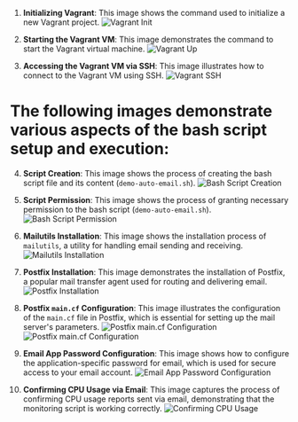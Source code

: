 1. **Initializing Vagrant**:
   This image shows the command used to initialize a new Vagrant project.
   ![Vagrant Init](images/vagrant_init.png)

2. **Starting the Vagrant VM**:
   This image demonstrates the command to start the Vagrant virtual machine.
   ![Vagrant Up](images/vagrant_up.png)

3. **Accessing the Vagrant VM via SSH**:
   This image illustrates how to connect to the Vagrant VM using SSH.
   ![Vagrant SSH](images/vagrant_ssh.png)

# The following images demonstrate various aspects of the bash script setup and execution:

4. **Script Creation**:
   This image shows the process of creating the bash script file and its content (`demo-auto-email.sh`).
   ![Bash Script Creation](images/script.png)

5. **Script Permission**:
   This image shows the process of granting necessary permission to the bash script (`demo-auto-email.sh`).
   ![Bash Script Permission](images/script_permission.png)

6. **Mailutils Installation**:
   This image shows the installation process of `mailutils`, a utility for handling email sending and receiving.
   ![Mailutils Installation](images/install_mailutils.png)

7. **Postfix Installation**:
   This image demonstrates the installation of Postfix, a popular mail transfer agent used for routing and delivering email.
   ![Postfix Installation](images/install_postfix.png)

8. **Postfix `main.cf` Configuration**:
   This image illustrates the configuration of the `main.cf` file in Postfix, which is essential for setting up the mail server's parameters.
   ![Postfix main.cf Configuration](images/postfix_maincf_1.png)
   ![Postfix main.cf Configuration](images/postfix_maincf_2.png)

9. **Email App Password Configuration**:
   This image shows how to configure the application-specific password for email, which is used for secure access to your email account.
   ![Email App Password Configuration](images/email_password_conf.png)

10. **Confirming CPU Usage via Email**:
   This image captures the process of confirming CPU usage reports sent via email, demonstrating that the monitoring script is working correctly.
   ![Confirming CPU Usage](images/cpu_usage_email_confirmation.png)

